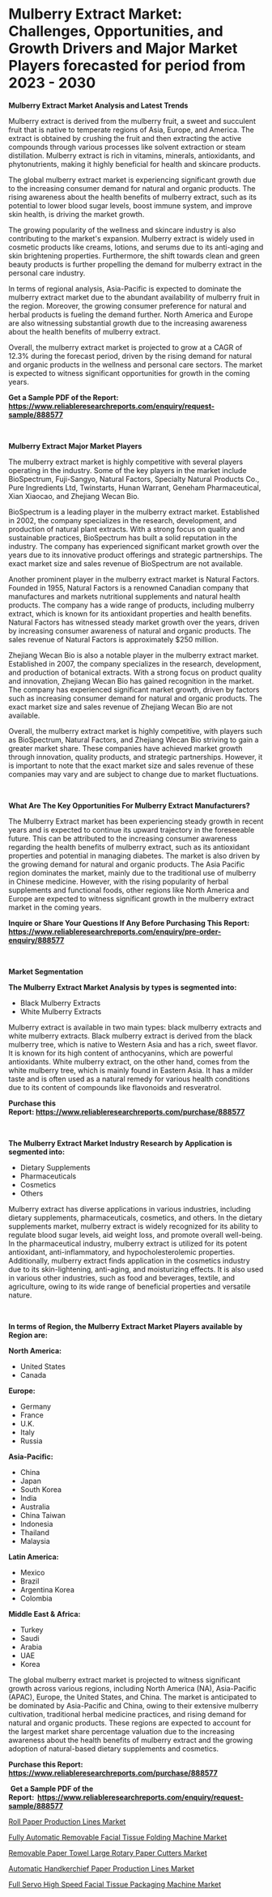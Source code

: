 <p><h1>Mulberry Extract Market: Challenges, Opportunities, and Growth Drivers and Major Market Players forecasted for period from 2023 - 2030</h1></p><p><strong>Mulberry Extract Market Analysis and Latest Trends</strong></p>
<p><p>Mulberry extract is derived from the mulberry fruit, a sweet and succulent fruit that is native to temperate regions of Asia, Europe, and America. The extract is obtained by crushing the fruit and then extracting the active compounds through various processes like solvent extraction or steam distillation. Mulberry extract is rich in vitamins, minerals, antioxidants, and phytonutrients, making it highly beneficial for health and skincare products.</p><p>The global mulberry extract market is experiencing significant growth due to the increasing consumer demand for natural and organic products. The rising awareness about the health benefits of mulberry extract, such as its potential to lower blood sugar levels, boost immune system, and improve skin health, is driving the market growth.</p><p>The growing popularity of the wellness and skincare industry is also contributing to the market's expansion. Mulberry extract is widely used in cosmetic products like creams, lotions, and serums due to its anti-aging and skin brightening properties. Furthermore, the shift towards clean and green beauty products is further propelling the demand for mulberry extract in the personal care industry.</p><p>In terms of regional analysis, Asia-Pacific is expected to dominate the mulberry extract market due to the abundant availability of mulberry fruit in the region. Moreover, the growing consumer preference for natural and herbal products is fueling the demand further. North America and Europe are also witnessing substantial growth due to the increasing awareness about the health benefits of mulberry extract.</p><p>Overall, the mulberry extract market is projected to grow at a CAGR of 12.3% during the forecast period, driven by the rising demand for natural and organic products in the wellness and personal care sectors. The market is expected to witness significant opportunities for growth in the coming years.</p></p>
<p><strong>Get a Sample PDF of the Report:&nbsp; <a href="https://www.reliableresearchreports.com/enquiry/request-sample/888577">https://www.reliableresearchreports.com/enquiry/request-sample/888577</a></strong></p>
<p>&nbsp;</p>
<p><strong>Mulberry Extract Major Market Players</strong></p>
<p><p>The mulberry extract market is highly competitive with several players operating in the industry. Some of the key players in the market include BioSpectrum, Fuji-Sangyo, Natural Factors, Specialty Natural Products Co., Pure Ingredients Ltd, Twinstarts, Hunan Warrant, Geneham Pharmaceutical, Xian Xiaocao, and Zhejiang Wecan Bio.</p><p>BioSpectrum is a leading player in the mulberry extract market. Established in 2002, the company specializes in the research, development, and production of natural plant extracts. With a strong focus on quality and sustainable practices, BioSpectrum has built a solid reputation in the industry. The company has experienced significant market growth over the years due to its innovative product offerings and strategic partnerships. The exact market size and sales revenue of BioSpectrum are not available.</p><p>Another prominent player in the mulberry extract market is Natural Factors. Founded in 1955, Natural Factors is a renowned Canadian company that manufactures and markets nutritional supplements and natural health products. The company has a wide range of products, including mulberry extract, which is known for its antioxidant properties and health benefits. Natural Factors has witnessed steady market growth over the years, driven by increasing consumer awareness of natural and organic products. The sales revenue of Natural Factors is approximately $250 million.</p><p>Zhejiang Wecan Bio is also a notable player in the mulberry extract market. Established in 2007, the company specializes in the research, development, and production of botanical extracts. With a strong focus on product quality and innovation, Zhejiang Wecan Bio has gained recognition in the market. The company has experienced significant market growth, driven by factors such as increasing consumer demand for natural and organic products. The exact market size and sales revenue of Zhejiang Wecan Bio are not available.</p><p>Overall, the mulberry extract market is highly competitive, with players such as BioSpectrum, Natural Factors, and Zhejiang Wecan Bio striving to gain a greater market share. These companies have achieved market growth through innovation, quality products, and strategic partnerships. However, it is important to note that the exact market size and sales revenue of these companies may vary and are subject to change due to market fluctuations.</p></p>
<p>&nbsp;</p>
<p><strong>What Are The Key Opportunities For Mulberry Extract Manufacturers?</strong></p>
<p><p>The Mulberry Extract market has been experiencing steady growth in recent years and is expected to continue its upward trajectory in the foreseeable future. This can be attributed to the increasing consumer awareness regarding the health benefits of mulberry extract, such as its antioxidant properties and potential in managing diabetes. The market is also driven by the growing demand for natural and organic products. The Asia Pacific region dominates the market, mainly due to the traditional use of mulberry in Chinese medicine. However, with the rising popularity of herbal supplements and functional foods, other regions like North America and Europe are expected to witness significant growth in the mulberry extract market in the coming years.</p></p>
<p><strong>Inquire or Share Your Questions If Any Before Purchasing This Report: <a href="https://www.reliableresearchreports.com/enquiry/pre-order-enquiry/888577">https://www.reliableresearchreports.com/enquiry/pre-order-enquiry/888577</a></strong></p>
<p>&nbsp;</p>
<p><strong>Market Segmentation</strong></p>
<p><strong>The Mulberry Extract Market Analysis by types is segmented into:</strong></p>
<p><ul><li>Black Mulberry Extracts</li><li>White Mulberry Extracts</li></ul></p>
<p><p>Mulberry extract is available in two main types: black mulberry extracts and white mulberry extracts. Black mulberry extract is derived from the black mulberry tree, which is native to Western Asia and has a rich, sweet flavor. It is known for its high content of anthocyanins, which are powerful antioxidants. White mulberry extract, on the other hand, comes from the white mulberry tree, which is mainly found in Eastern Asia. It has a milder taste and is often used as a natural remedy for various health conditions due to its content of compounds like flavonoids and resveratrol.</p></p>
<p><strong>Purchase this Report:&nbsp;<a href="https://www.reliableresearchreports.com/purchase/888577">https://www.reliableresearchreports.com/purchase/888577</a></strong></p>
<p>&nbsp;</p>
<p><strong>The Mulberry Extract Market Industry Research by Application is segmented into:</strong></p>
<p><ul><li>Dietary Supplements</li><li>Pharmaceuticals</li><li>Cosmetics</li><li>Others</li></ul></p>
<p><p>Mulberry extract has diverse applications in various industries, including dietary supplements, pharmaceuticals, cosmetics, and others. In the dietary supplements market, mulberry extract is widely recognized for its ability to regulate blood sugar levels, aid weight loss, and promote overall well-being. In the pharmaceutical industry, mulberry extract is utilized for its potent antioxidant, anti-inflammatory, and hypocholesterolemic properties. Additionally, mulberry extract finds application in the cosmetics industry due to its skin-lightening, anti-aging, and moisturizing effects. It is also used in various other industries, such as food and beverages, textile, and agriculture, owing to its wide range of beneficial properties and versatile nature.</p></p>
<p>&nbsp;</p>
<p><strong>In terms of Region, the Mulberry Extract Market Players available by Region are:</strong></p>
<p>
    <p> <strong> North America: </strong>
        <ul>
            <li>United States</li>
            <li>Canada</li>
        </ul>
        </p> 
    <p> <strong> Europe: </strong>
        <ul>
            <li>Germany</li>
            <li>France</li>
            <li>U.K.</li>
            <li>Italy</li>
            <li>Russia</li>
        </ul>
        </p> 
    <p> <strong> Asia-Pacific: </strong>
        <ul>
            <li>China</li>
            <li>Japan</li>
            <li>South Korea</li>
            <li>India</li>
            <li>Australia</li>
            <li>China Taiwan</li>
            <li>Indonesia</li>
            <li>Thailand</li>
            <li>Malaysia</li>
        </ul>
        </p> 
    <p> <strong> Latin America: </strong>
        <ul>
            <li>Mexico</li>
            <li>Brazil</li>
            <li>Argentina Korea</li>
            <li>Colombia</li>
        </ul>
        </p> 
    <p> <strong> Middle East & Africa: </strong>
        <ul>
            <li>Turkey</li>
            <li>Saudi</li>
            <li>Arabia</li>
            <li>UAE</li>
            <li>Korea</li>
        </ul>
    </p>
    </p>
<p><p>The global mulberry extract market is projected to witness significant growth across various regions, including North America (NA), Asia-Pacific (APAC), Europe, the United States, and China. The market is anticipated to be dominated by Asia-Pacific and China, owing to their extensive mulberry cultivation, traditional herbal medicine practices, and rising demand for natural and organic products. These regions are expected to account for the largest market share percentage valuation due to the increasing awareness about the health benefits of mulberry extract and the growing adoption of natural-based dietary supplements and cosmetics.</p></p>
<p><strong>Purchase this Report: <a href="https://www.reliableresearchreports.com/purchase/888577">https://www.reliableresearchreports.com/purchase/888577</a></strong></p>
<p>&nbsp;<strong>Get a Sample PDF of the Report:&nbsp;&nbsp;<a href="https://www.reliableresearchreports.com/enquiry/request-sample/888577">https://www.reliableresearchreports.com/enquiry/request-sample/888577</a></strong></p>
<p><strong></strong></p>
<p><p><a href="https://medium.com/@maryg156987/roll-paper-production-lines-market-size-market-outlook-and-market-forecast-2023-to-2030-c9ac2190b418">Roll Paper Production Lines Market</a></p><p><a href="https://medium.com/@pillingbary7584/fully-automatic-removable-facial-tissue-folding-machine-market-research-report-its-history-and-b0d8d2c931e9">Fully Automatic Removable Facial Tissue Folding Machine Market</a></p><p><a href="https://medium.com/@keygreen5469/removable-paper-towel-large-rotary-paper-cutters-market-competitive-analysis-market-trends-and-0f0a0b538b9b">Removable Paper Towel Large Rotary Paper Cutters Market</a></p><p><a href="https://medium.com/@rosm15203/automatic-handkerchief-paper-production-lines-market-size-reveals-the-best-marketing-channels-in-cb57c92eba3b">Automatic Handkerchief Paper Production Lines Market</a></p><p><a href="https://medium.com/@nathanl41025/full-servo-high-speed-facial-tissue-packaging-machine-market-report-reveals-the-latest-trends-and-bf4a0ebb073d">Full Servo High Speed Facial Tissue Packaging Machine Market</a></p></p>